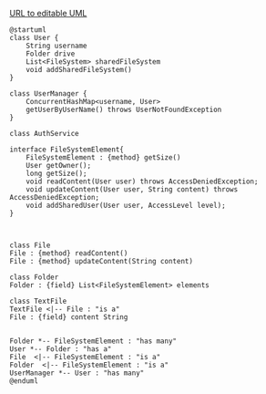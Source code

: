 [URL to editable UML](https://editor.plantuml.com/uml/ZLJBRi8m4Bn7oZ-iE8KAVg0W16r1FG0zfFq0Arw89ST6jiEZb7-lNo413cqEITYT7S-C7QRQ46NgYgT9mOdMyALHmJbDm5wvKKnieRObGIeCnONar4AeOljOMJ9jnWl6CJzfWzK4T4aKqhOIO7l9A11Ayxjkra-JIvfq1Qo885kd0yBegnH5hHGAyqvqkIAxSQDfuF6J0DkYSRzUJkw-jjsi3wPKyX1Orz8iP2te_5ZWpZ0fRjQTrQRCKUrPWQx8X46r8GL2gtJEiR8QOZeFTNY6SuMcbFJYfEJi6vqtX_Mfsjh7GQ3A-gDGvTAcUqMEEZ4f9DIQDfOryxFExzNCh2XGwpSK35iptV5wHud11u91iwD5wFoVyBfjZgjB62QNk4SEtDsT3PzgcwmBocwaVtGYwdhiFxPlFTm9xv3xusZ7mx6q11k6tCxVdSguHnF0yA9RYayy6WTCa-ODnZ_38KH5FQQ1z5g1aJzAYP46lr74Kno-FnszacYeY3XPDf-X1pR2VVUwK2lXWQNH4mR_1dQ_ABUYN_fMpHG5zNy2lm00)
```
@startuml
class User {
    String username
    Folder drive
    List<FileSystem> sharedFileSystem
    void addSharedFileSystem()
}

class UserManager { 
    ConcurrentHashMap<username, User>
    getUserByUserName() throws UserNotFoundException
}

class AuthService

interface FileSystemElement{
    FileSystemElement : {method} getSize()
    User getOwner();
    long getSize();
    void readContent(User user) throws AccessDeniedException;
    void updateContent(User user, String content) throws AccessDeniedException;
    void addSharedUser(User user, AccessLevel level);
}



class File 
File : {method} readContent()
File : {method} updateContent(String content)

class Folder
Folder : {field} List<FileSystemElement> elements

class TextFile
TextFile <|-- File : "is a"
File : {field} content String


Folder *-- FileSystemElement : "has many"
User *-- Folder : "has a"
File  <|-- FileSystemElement : "is a"
Folder  <|-- FileSystemElement : "is a"
UserManager *-- User : "has many"
@enduml


```